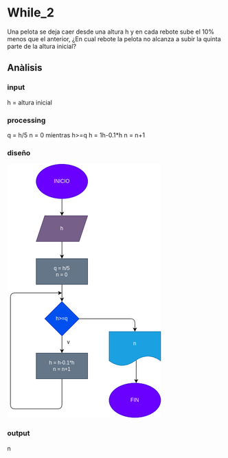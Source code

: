 # While_2
Una pelota se deja caer desde una altura h y en cada rebote sube el 10% menos que el anterior, ¿En cual rebote la pelota no alcanza a subir la quinta parte de la altura inicial?

## Anàlisis

### input
h = altura inicial

### processing 
q = h/5
n = 0
mientras h>=q
h = 1h-0.1*h
n = n+1

### diseño
![""](./diagrama.png)

### output
n